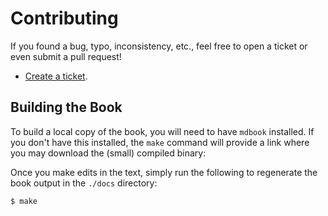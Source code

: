 # Contributing

If you found a bug, typo, inconsistency, etc., feel free to open a ticket or
even submit a pull request!

* [Create a ticket](https://github.com/lfe/casting-spels/issues/new).

## Building the Book

To build a local copy of the book, you will need to have `mdbook` installed.
If you don't have this installed, the `make` command will provide a link where
you may download the (small) compiled binary:

Once you make edits in the text, simply run the following to regenerate the
book output in the `./docs` directory:

```bash
$ make
```
